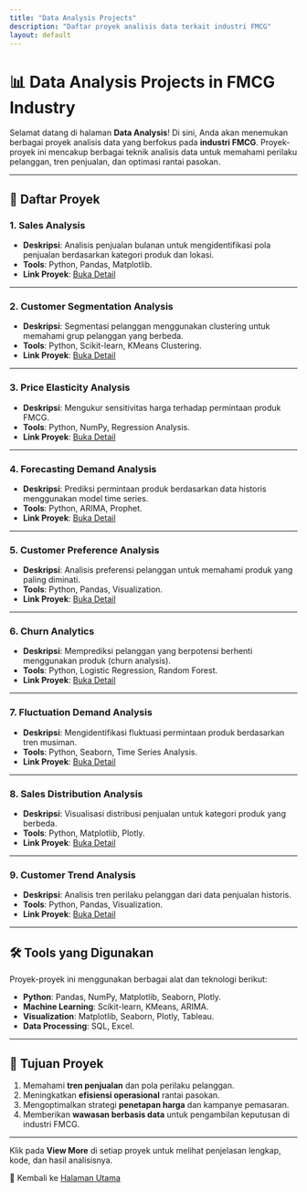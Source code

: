 ```yaml
---
title: "Data Analysis Projects"
description: "Daftar proyek analisis data terkait industri FMCG"
layout: default
---
```


# 📊 Data Analysis Projects in FMCG Industry

Selamat datang di halaman **Data Analysis**! Di sini, Anda akan menemukan berbagai proyek analisis data yang berfokus pada **industri FMCG**. Proyek-proyek ini mencakup berbagai teknik analisis data untuk memahami perilaku pelanggan, tren penjualan, dan optimasi rantai pasokan.

---

## 🚀 **Daftar Proyek**

### 1. **Sales Analysis**
   - **Deskripsi**: Analisis penjualan bulanan untuk mengidentifikasi pola penjualan berdasarkan kategori produk dan lokasi.
   - **Tools**: Python, Pandas, Matplotlib.
   - **Link Proyek**: [Buka Detail](./sales-analysis.md)

---

### 2. **Customer Segmentation Analysis**
   - **Deskripsi**: Segmentasi pelanggan menggunakan clustering untuk memahami grup pelanggan yang berbeda.
   - **Tools**: Python, Scikit-learn, KMeans Clustering.
   - **Link Proyek**: [Buka Detail](./customer-segmentation-analysis.md)

---

### 3. **Price Elasticity Analysis**
   - **Deskripsi**: Mengukur sensitivitas harga terhadap permintaan produk FMCG.
   - **Tools**: Python, NumPy, Regression Analysis.
   - **Link Proyek**: [Buka Detail](./price-elasticity-analytics.md)

---

### 4. **Forecasting Demand Analysis**
   - **Deskripsi**: Prediksi permintaan produk berdasarkan data historis menggunakan model time series.
   - **Tools**: Python, ARIMA, Prophet.
   - **Link Proyek**: [Buka Detail](./forecasting-demand-analysis.md)

---

### 5. **Customer Preference Analysis**
   - **Deskripsi**: Analisis preferensi pelanggan untuk memahami produk yang paling diminati.
   - **Tools**: Python, Pandas, Visualization.
   - **Link Proyek**: [Buka Detail](./customer-preference-analysis.md)

---

### 6. **Churn Analytics**
   - **Deskripsi**: Memprediksi pelanggan yang berpotensi berhenti menggunakan produk (churn analysis).
   - **Tools**: Python, Logistic Regression, Random Forest.
   - **Link Proyek**: [Buka Detail](./churn-analytics.md)

---

### 7. **Fluctuation Demand Analysis**
   - **Deskripsi**: Mengidentifikasi fluktuasi permintaan produk berdasarkan tren musiman.
   - **Tools**: Python, Seaborn, Time Series Analysis.
   - **Link Proyek**: [Buka Detail](./fluctuation-demand-analysis.md)

---

### 8. **Sales Distribution Analysis**
   - **Deskripsi**: Visualisasi distribusi penjualan untuk kategori produk yang berbeda.
   - **Tools**: Python, Matplotlib, Plotly.
   - **Link Proyek**: [Buka Detail](./sales-distribution-analysis.md)

---

### 9. **Customer Trend Analysis**
   - **Deskripsi**: Analisis tren perilaku pelanggan dari data penjualan historis.
   - **Tools**: Python, Pandas, Visualization.
   - **Link Proyek**: [Buka Detail](./customer-trend--analysis.md)

---

## 🛠 **Tools yang Digunakan**
Proyek-proyek ini menggunakan berbagai alat dan teknologi berikut:
- **Python**: Pandas, NumPy, Matplotlib, Seaborn, Plotly.
- **Machine Learning**: Scikit-learn, KMeans, ARIMA.
- **Visualization**: Matplotlib, Seaborn, Plotly, Tableau.
- **Data Processing**: SQL, Excel.

---

## 🎯 **Tujuan Proyek**
1. Memahami **tren penjualan** dan pola perilaku pelanggan.
2. Meningkatkan **efisiensi operasional** rantai pasokan.
3. Mengoptimalkan strategi **penetapan harga** dan kampanye pemasaran.
4. Memberikan **wawasan berbasis data** untuk pengambilan keputusan di industri FMCG.

---

Klik pada **View More** di setiap proyek untuk melihat penjelasan lengkap, kode, dan hasil analisisnya.

🔗 Kembali ke [Halaman Utama](../index.html)
